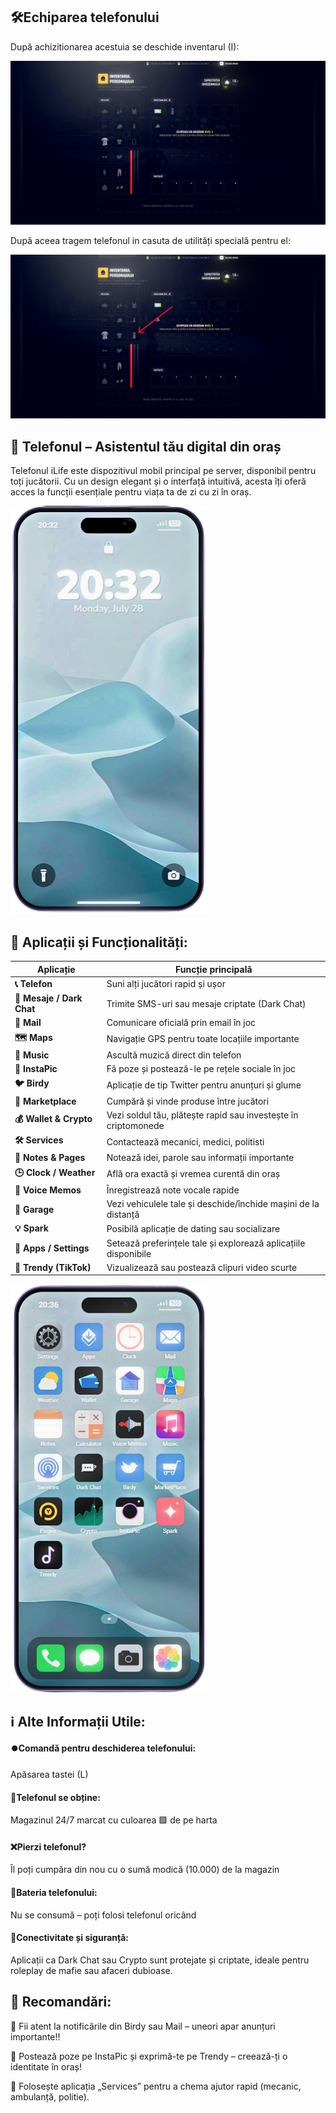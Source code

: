 ## 🛠️Echiparea telefonului
După achizitionarea acestuia se deschide inventarul (I):


![inventar](/public/img/inventar1.png)


După aceea tragem telefonul in casuta de utilități specială pentru el: 


![inventar](/public/img/inventar2.png)


## 📱 Telefonul – Asistentul tău digital din oraș
Telefonul iLife este dispozitivul mobil principal pe server, disponibil pentru toți jucătorii. Cu un design elegant și o interfață intuitivă, acesta îți oferă acces la funcții esențiale pentru viața ta de zi cu zi în oraș.

![TELEFON](/public/img/Web_Photo_Editor-Photoroom.png)

## 🔧 Aplicații și Funcționalități:
| Aplicație                 | Funcție principală                                              |
| ------------------------- | --------------------------------------------------------------- |
| **📞 Telefon**            | Suni alți jucători rapid și ușor                                |
| **💬 Mesaje / Dark Chat** | Trimite SMS-uri sau mesaje criptate (Dark Chat)                 |
| **📧 Mail**               | Comunicare oficială prin email în joc                           |
| **🗺️ Maps**              | Navigație GPS pentru toate locațiile importante                 |
| **🎵 Music**              | Ascultă muzică direct din telefon                               |
| **📸 InstaPic**           | Fă poze și postează-le pe rețele sociale în joc                 |
| **🐦 Birdy**              | Aplicație de tip Twitter pentru anunțuri și glume               |
| **🏬 Marketplace**        | Cumpără și vinde produse între jucători                         |
| **💰 Wallet & Crypto**    | Vezi soldul tău, plătește rapid sau investește în criptomonede  |
| **🛠️ Services**          | Contactează mecanici, medici, politisti                |
| **📁 Notes & Pages**      | Notează idei, parole sau informații importante                  |
| **🕒 Clock / Weather**    | Află ora exactă și vremea curentă din oraș                      |
| **🎤 Voice Memos**        | Înregistrează note vocale rapide                                |
| **🧰 Garage**             | Vezi vehiculele tale și deschide/închide mașini de la distanță  |
| **💡 Spark**              | Posibilă aplicație de dating sau socializare                    |
| **🧭 Apps / Settings**    | Setează preferințele tale și explorează aplicațiile disponibile |
| **📱 Trendy (TikTok)**    | Vizualizează sau postează clipuri video scurte                  |

![TELEFON](/public/img/TELEFON2-Photoroom.png)

## ℹ️ Alte Informații Utile:

#### ⏺️Comandă pentru deschiderea telefonului:
Apăsarea tastei (L) 

#### 🏪Telefonul se obține:
Magazinul 24/7 marcat cu culoarea 🟩 de pe harta

#### ❌Pierzi telefonul?
Îl poți cumpăra din nou cu o sumă modică (10.000) de la magazin

#### 🔋Bateria telefonului:
Nu se consumă – poți folosi telefonul oricând

#### 📶Conectivitate și siguranță:
Aplicații ca Dark Chat sau Crypto sunt protejate și criptate, ideale pentru roleplay de mafie sau afaceri dubioase.

## 💬 Recomandări:
📢 Fii atent la notificările din Birdy sau Mail – uneori apar anunțuri importante!!

📸 Postează poze pe InstaPic și exprimă-te pe Trendy – creează-ți o identitate în oraș!

🚨 Folosește aplicația „Services” pentru a chema ajutor rapid (mecanic, ambulanță, politie).